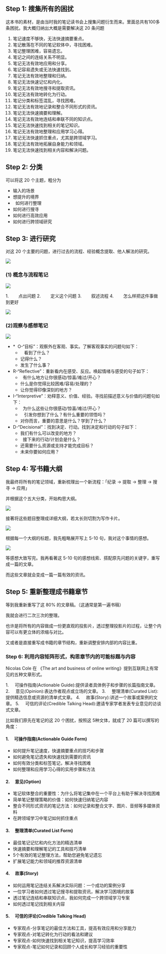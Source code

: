
## Step 1: 搜集所有的困扰

这本书的素材，是由当时我的笔记读书会上搜集问题衍生而来。里面总共有100多条困扰。我大概归纳出大概是需要解决这 20 条问题

1. 笔记速度不够快，无法快速摘要重点。
2. 笔记散落在不同的笔记软体中，寻找困难。
3. 笔记整理困难，容易遗忘。
4. 笔记之间的连结关系不明显。
5. 笔记无法有效地应用和分享。
6. 笔记容易遗失或无法快速找到。
7. 笔记无法有效地整理和归纳。
8. 笔记无法快速记忆和内化。
9. 笔记无法有效地搜寻和提取资讯。
10. 笔记无法有效地转化为行动。
11. 笔记分类和标签混乱，寻找困难。
12. 笔记无法有效地记录和整合不同形式的资讯。
13. 笔记无法快速摘要和理解。
14. 笔记无法有效地连结和串联不同的知识点。
15. 笔记无法快速找到相关的笔记知识。
16. 笔记无法有效地整理和应用学习心得。
17. 笔记无法快速抓住重点，尤其是跨领域学习。
18. 笔记无法有效地拓展自身能力和领域。
19. 笔记无法快速找到相关内容和解决问题。


## Step 2: 分类

可以将这 20 个主题，粗分为
*  输入的场景
*  想提升的境界
*   如何进行整理
*  如何进行搜寻
*  如何进行高效应用
*  如何进行跨领域研究

## Step 3: 进行研究

对这 20 个主要的问题，进行过去的流程、经验概念提取、他人解法的研究。

![](images/20230626224403.png)

### (1) 概念与流程笔记

![](images/20230626224411.png)

1.        点出问题
2.        定义这个问题
3.        叙述流程
4.        怎么样把这件事做到更好

![](images/20230626224424.png)

### (2)观察与感想笔记

![](images/20230626224435.png)


* *  O-“目标”：观察外在客观、事实。了解客观事实的问题句如下：
	-    看到了什么？
	-  记得什么？
	-  发生了什么事？
*  R-“Reflective”：重新看内在感受、反应。唤起情绪与感受的句子如下：
	*   有什么地方让你很感动/惊喜/难过/开心？
	* 什么是你觉得比较困难/容易/处理的？
	*  让你觉得印像深刻的地方？
*  I-“Interpretive”：劝释意义、价值、经验。寻找前描述意义与价值的问题句如下：
	-   为什么这些让你很感动/惊喜/难过/开心？
	-    引发你想到了什么？有什么重要的领悟吗？   
	-  对你而言，重要的意思是什么？学到了什么？
*  D-“Decisional”：找到决定、行动。找到决定和行动的句子如下：
	-  我们有什么可以改变的地方？
	*   接下来的行动/计划会是什么？
	*  还需要什么资源或支持才能完成目标？
	 * 未来你要如何应用？

## Step 4: 写书籍大纲

我最终将所有的笔记领域，重新梳理出一个新流程：「纪录 -> 提取 -> 整理 -> 搜寻 -> 应用」

并根据这个五大分类，开始构思大纲。

![](images/20230626224601.png)

接著将这些题目整理成详细大纲，若太长则切割为写作卡片。

![](images/20230626224609.png)

根据每一个大纲的标题，我先粗略展开写上 5-10 句，我对这个事情的感想。

![](images/20230626224617.png)


等感想大致写完。我再看著这 5-10 句的感想线索、搭配原先问题的关键字，重写成一篇的文章。

而这些文章就会变成一篇一篇有效的资讯。

## Step 5: 重新整理成书籍章节

等到我重新重写了这 80% 的文章稿。（这通常是第一遍书稿）

我就会进行二次三次的整理。

也许是将所有的内容做成一份更直观的投影片，透过整理投影片的过程，让整个内容可以有更立体的浓缩与对比。

又或者是直接重写成书籍的章节结构，重新调整安排内部的内容比重。

### Step 6: 利用内容矩阵形式，构思章节内的可能标题与内容

Nicolas Cole 在 《The art and business of online writing》提到互联网上有常见的五种文章形式。

1.     可操作指南(Actionable Guide):提供读者具体例子和步骤的长篇指南文章。
2.     意见(Opinion):表达作者观点或立场的文章。
3.     整理清单(Curated List):提供精选信息或资源的清单式文章。
4.     故事(Story):讲述一个故事或案例的文章。
5.     可信的评论(Credible Talking Head):邀请专家学者发表专业意见的访谈式文章。

比如我们原先在笔记的这 20 个困扰，按照这 5种文体，就成了 20 篇可以撰写的角度：


#### 1.     可操作指南(Actionable Guide Form)

* 如何提升笔记速度，快速摘要重点的技巧和步骤
* 如何避免笔记遗失和快速找到需要的资讯
* 如何有效分类和标签笔记，解决寻找困难
* 如何整理和应用学习心得的实用步骤和方法

#### 2.     意见(Option)

* 笔记软体整合的重要性：为什么将笔记集中在一个平台上有助于解决寻找困难
* 简单笔记整理策略的价值：如何快速归纳笔记内容
* 整合不同形式资讯的笔记方法：如何记录和整合文字、图片、音频等多媒体资料
* 在跨领域学习中笔记如何抓住重点

#### 3.     整理清单(Curated List Form)

* 最佳笔记记忆和内化方法的精选清单
* 快速摘要和理解笔记的工具和技巧清单
* 5个有效的笔记整理方法，帮助您避免笔记遗忘
* 扩展笔记能力和领域的推荐资源清单

#### 4.     故事(Story)

* 如何运用笔记连结关系解决实际问题：一个成功的案例分享
* 一位学习者如何透过笔记搜寻和提取资讯，解决学习困境的故事
* 透过笔记连结和串联知识点，我如何完成一个跨领域学习专案
* 如何透过笔记找到相关内容

#### 5.     可信的评论(Credible Talking Head)

* 专家观点-分享笔记的最佳方法和工具，提高有效应用和分享能力
* 专家观点-对笔记转化为行动的看法和建议
* 专家观点-如何快速找到相关笔记知识，提高学习效率
* 专家观点-笔记如何记录和回顾个人成长和学习经验的重要性